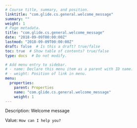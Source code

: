 ```yaml
---
# Course title, summary, and position.
linktitle: "com.glide.cs.general.welcome_message"
summary: ""
weight: 1
# Page metadata.
title: "com.glide.cs.general.welcome_message"
date: "2018-09-09T00:00:00Z"
lastmod: "2018-09-09T00:00:00Z"
draft: false  # Is this a draft? true/false
toc: true  # Show table of contents? true/false
type: docs  # Do not modify.

# Add menu entry to sidebar.
# - name: Declare this menu item as a parent with ID name.
# - weight: Position of link in menu.
menu:
  properties:
    parent: Properties
    name: "com.glide.cs.general.welcome_message"
    weight: 1
---
```


Description: Welcome message


Value: `How can I help you?`